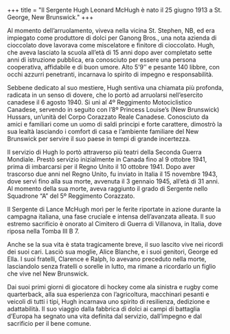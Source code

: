 +++
title = "Il Sergente Hugh Leonard McHugh è nato il 25 giugno 1913 a St. George, New Brunswick."
+++

Al momento dell’arruolamento, viveva nella vicina St. Stephen, NB, ed era impiegato come produttore di dolci per Ganong Bros., una nota azienda di cioccolato dove lavorava come miscelatore e finitore di cioccolato. Hugh, che aveva lasciato la scuola all’età di 15 anni dopo aver completato sette anni di istruzione pubblica, era conosciuto per essere una persona cooperativa, affidabile e di buon umore. Alto 5’9’’ e pesante 140 libbre, con occhi azzurri penetranti, incarnava lo spirito di impegno e responsabilità.

Sebbene dedicato al suo mestiere, Hugh sentiva una chiamata più profonda, radicata in un senso di dovere, che lo portò ad arruolarsi nell’esercito canadese il 6 agosto 1940. 
Si unì al 4º Reggimento Motociclistico Canadese, servendo in seguito con l’8º Princess Louise’s (New Brunswick) Hussars, un’unità del Corpo Corazzato Reale Canadese. Conosciuto da amici e familiari come un uomo di saldi principi e forte carattere, dimostrò la sua lealtà lasciando i comfort di casa e l’ambiente familiare del New Brunswick per servire il suo paese in tempi di grande incertezza.

Il servizio di Hugh lo portò attraverso più teatri della Seconda Guerra Mondiale. Prestò servizio inizialmente in Canada fino al 9 ottobre 1941, prima di imbarcarsi per il Regno Unito il 10 ottobre 1941. Dopo aver trascorso due anni nel Regno Unito, fu inviato in Italia il 15 novembre 1943, dove servì fino alla sua morte, avvenuta il 3 gennaio 1945, all’età di 31 anni. Al momento della sua morte, aveva raggiunto il grado di Sergente nello Squadrone “A” del 5º Reggimento Corazzato.

Il Sergente di Lance McHugh morì per le ferite riportate in azione durante la campagna italiana, una fase cruciale e intensa dell’avanzata alleata. Il suo estremo sacrificio è onorato al Cimitero di Guerra di Villanova, in Italia, dove riposa nella Tomba III B 7.

Anche se la sua vita è stata tragicamente breve, il suo lascito vive nei ricordi dei suoi cari. Lasciò sua moglie, Alice Blanche, e i suoi genitori, George ed Ella. I suoi fratelli, Clarence e Ralph, lo avevano preceduto nella morte, lasciandolo senza fratelli o sorelle in lutto, ma rimane a ricordarlo un figlio che vive nel New Brunswick.

Dai suoi primi giorni di giocatore di hockey come ala sinistra e rugby come quarterback, alla sua esperienza con l’agricoltura, macchinari pesanti e veicoli di tutti i tipi, Hugh incarnava uno spirito di resilienza, dedizione e adattabilità. Il suo viaggio dalla fabbrica di dolci ai campi di battaglia d’Europa ha segnato una vita definita dal servizio, dall’impegno e dal sacrificio per il bene comune.
